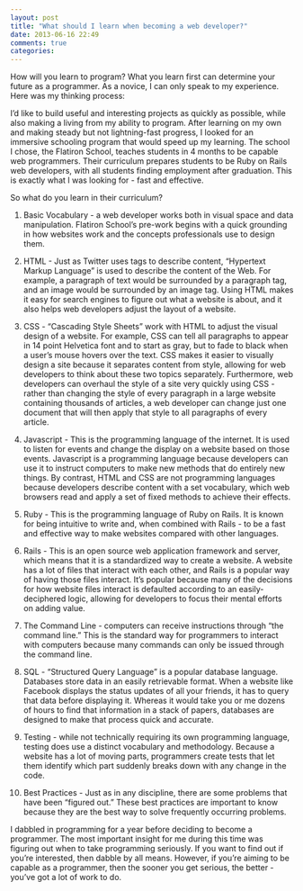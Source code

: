 ```yaml
---
layout: post
title: "What should I learn when becoming a web developer?"
date: 2013-06-16 22:49
comments: true
categories: 
---
```

How will you learn to program? What you learn first can determine your future as a programmer. As a novice, I can only speak to my experience. Here was my thinking process:

I’d like to build useful and interesting projects as quickly as possible, while also making a living from my ability to program. After learning on my own and making steady but not lightning-fast progress, I looked for an immersive schooling program that would speed up my learning. The school I chose, the Flatiron School, teaches students in 4 months to be capable web programmers. Their curriculum prepares students to be Ruby on Rails web developers, with all students finding employment after graduation. This is exactly what I was looking for - fast and effective. 

So what do you learn in their curriculum? 

1. Basic Vocabulary - a web developer works both in visual space and data manipulation. Flatiron School’s pre-work begins with a quick grounding in how websites work and the concepts professionals use to design them.

2. HTML - Just as Twitter uses tags to describe content, “Hypertext Markup Language” is used to describe the content of the Web. For example, a paragraph of text would be surrounded by a paragraph tag, and an image would be surrounded by an image tag. Using HTML makes it easy for search engines to figure out what a website is about, and it also helps web developers adjust the layout of a website. 

3. CSS - “Cascading Style Sheets” work with HTML to adjust the visual design of a website. For example, CSS can tell all paragraphs to appear in 14 point Helvetica font and to start as gray, but to fade to black when a user’s mouse hovers over the text. CSS makes it easier to visually design a site because it separates content from style, allowing for web developers to think about these two topics separately. Furthermore,  web developers can overhaul the style of a site very quickly using CSS - rather than changing the style of every paragraph in a large website containing thousands of articles, a web developer can change just one document that will then apply that style to all paragraphs of every article. 

4. Javascript - This is the programming language of the internet. It is used to listen for events and change the display on a website based on those events. Javascript is a programming language because developers can use it to instruct computers to make new methods that do entirely new things. By contrast, HTML and CSS are not programming languages because developers describe content with a set vocabulary, which web browsers read and apply a set of fixed methods to achieve their effects. 

5. Ruby - This is the programming language of Ruby on Rails. It is known for being intuitive to write and, when combined with Rails - to be a fast and effective way to make websites compared with other languages.

6. Rails - This is an open source web application framework and server, which means that it is a standardized way to create a website. A website has a lot of files that interact with each other, and Rails is a popular way of having those files interact. It’s popular because many of the decisions for how website files interact is defaulted according to an easily-deciphered logic, allowing for developers to focus their mental efforts on adding value.

7. The Command Line - computers can receive instructions through “the command line.” This is the standard way for programmers to interact with computers because many commands can only be issued through the command line. 

8. SQL - “Structured Query Language” is a popular database language. Databases store data in an easily retrievable format. When a website like Facebook displays the status updates of all your friends, it has to query that data before displaying it. Whereas it would take you or me dozens of hours to find that information in a stack of papers, databases are designed to make that process quick and accurate.

9. Testing - while not technically requiring its own programming language, testing does use a distinct vocabulary and methodology. Because a website has a lot of moving parts, programmers create tests that let them identify which part suddenly breaks down with any change in the code. 

10. Best Practices - Just as in any discipline, there are some problems that have been “figured out.” These best practices are important to know because they are the best way to solve frequently occurring problems.

I dabbled in programming for a year before deciding to become a programmer. The most important insight for me during this time was figuring out when to take programming seriously. If you want to find out if you’re interested, then dabble by all means. However, if you’re aiming to be capable as a programmer, then the sooner you get serious, the better - you’ve got a lot of work to do.
